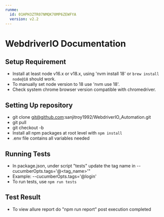 ```yaml
---
runme:
  id: 01HPH3ZTR07NMQK70MP6ZEWFYA
  version: v2.2
---
```


# WebdriverIO Documentation

## Setup Requirement

- Install at least node v16.x or v18.x, using 'nvm install 18' or `brew install node@18` should work.
- To manually set node version to 18 use 'nvm use 18'.
- Check system chrome browser version compatible with chromedriver.

## Setting Up repository

- git clone git@github.com:sanjitroy1992/WebdriverIO_Automation.git
- git pull
- git checkout -b <your own branch>
- Install all npm packages at root level with `npm install`
- .env file contains all variables needed

## Running Tests

- In package.json, under script "tests" update the tag name in --cucumberOpts.tags='@<tag_name>'"
- Example: --cucumberOpts.tags='@login'
- To run tests, use `npm run tests`

## Test Result

- To view allure report do "npm run report" post execution completed
